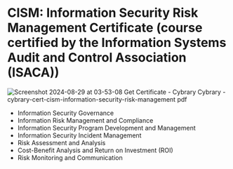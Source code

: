 # CISM: Information Security Risk Management Certificate (course certified by the Information Systems Audit and Control Association (ISACA))

![Screenshot 2024-08-29 at 03-53-08 Get Certificate - Cybrary Cybrary - cybrary-cert-cism-information-security-risk-management pdf](https://github.com/user-attachments/assets/fac2f24c-f0b3-442b-abd5-f74af2d7df30)

* Information Security Governance
* Information Risk Management and Compliance
* Information Security Program Development and Management
* Information Security Incident Management
* Risk Assessment and Analysis
* Cost-Benefit Analysis and Return on Investment (ROI)
* Risk Monitoring and Communication
